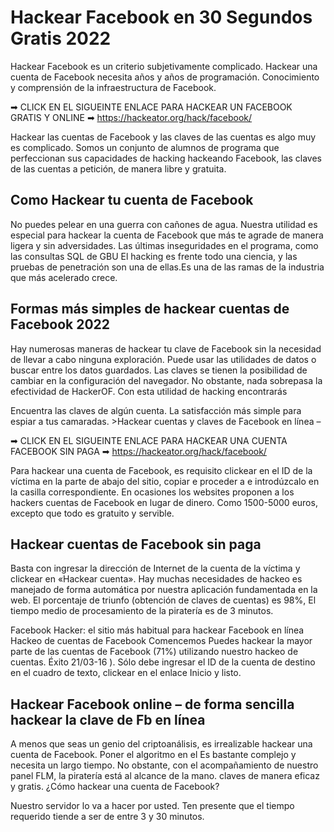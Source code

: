 <h1> Hackear Facebook en 30 Segundos Gratis 2022 </h1>
 Hackear Facebook es un criterio subjetivamente complicado. Hackear una cuenta de Facebook necesita años y años de programación.
 Conocimiento y comprensión de la infraestructura de Facebook.
 
 ➡ CLICK EN EL SIGUEINTE ENLACE PARA HACKEAR UN FACEBOOK GRATIS Y ONLINE
 ➡ https://hackeator.org/hack/facebook/

Hackear las cuentas de Facebook y las claves de las cuentas es algo muy es complicado. Somos un conjunto de alumnos de programa que perfeccionan sus capacidades de hacking hackeando Facebook, las claves de las cuentas a petición, de manera libre y gratuita.
 
 <h2>Como Hackear tu cuenta de Facebook</h2>
 
 No puedes pelear en una guerra con cañones de agua. Nuestra utilidad es especial para hackear la cuenta de Facebook que más te agrade de manera ligera y sin adversidades. Las últimas inseguridades en el programa, como las consultas SQL de GBU El hacking es frente todo una ciencia, y las pruebas de penetración son una de ellas.Es una de las ramas de la industria que más acelerado crece.
 
 <h2> Formas más simples de hackear cuentas de Facebook 2022</h2>
 Hay numerosas maneras de hackear tu clave de Facebook sin la necesidad de llevar a cabo ninguna exploración. Puede usar las utilidades de datos o buscar entre los datos guardados. 
 Las claves se tienen la posibilidad de cambiar en la configuración del navegador. No obstante, nada sobrepasa la efectividad de HackerOF. Con esta utilidad de hacking encontrarás</p><p>Encuentra las claves de algún cuenta. La satisfacción más simple para espiar a tus camaradas.
>Hackear cuentas y claves de Facebook en línea –
 
  ➡ CLICK EN EL SIGUEINTE ENLACE PARA HACKEAR UNA CUENTA FACEBOOK SIN PAGA
 ➡ https://hackeator.org/hack/facebook/
 
 
  Para hackear una cuenta de Facebook, es requisito clickear en el ID de la víctima en la parte de abajo del sitio, copiar e proceder a e introdúzcalo en la casilla correspondiente. En ocasiones los websites proponen a los hackers cuentas de Facebook en lugar de dinero. Como 1500-5000 euros, excepto que todo es gratuito y servible.
  
 <h2> Hackear cuentas de Facebook sin paga</h2>
  
 <p>Basta con ingresar la dirección de Internet de la cuenta de la víctima y clickear en «Hackear cuenta». Hay muchas necesidades de hackeo es manejado de forma automática por nuestra aplicación fundamentada en la web. El porcentaje de triunfo (obtención de claves de cuentas) es 98%, El tiempo medio de procesamiento de la piratería es de 3 minutos.</p><p>Facebook Hacker: el sitio más habitual para hackear Facebook en línea
 Hackeo de cuentas de Facebook Comencemos Puedes hackear la mayor parte de las cuentas de Facebook (71%) utilizando nuestro hackeo de cuentas. Éxito 21/03-16 ). Sólo debe ingresar el ID de la cuenta de destino en el cuadro de texto, clickear en el enlace Inicio y listo.</p>
 
 <h2>Hackear Facebook online – de forma sencilla hackear la clave de Fb en línea</h2>
 <p>A menos que seas un genio del criptoanálisis, es  irrealizable hackear una cuenta de Facebook. Poner el algoritmo en el Es bastante complejo y necesita un largo tiempo. No obstante, con el acompañamiento de nuestro panel FLM, la piratería está al alcance de la mano. claves de manera eficaz y gratis. ¿Cómo hackear una cuenta de Facebook?</p><p>Nuestro servidor lo va a hacer por usted. Ten presente que el tiempo requerido tiende a ser de entre 3 y 30 minutos.
